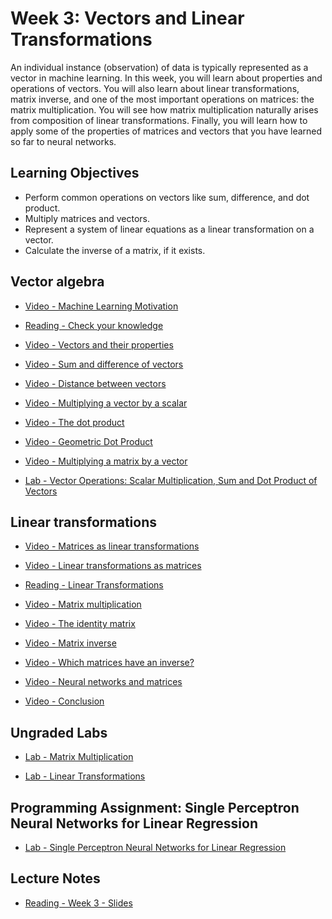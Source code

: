 # Week 3: Vectors and Linear Transformations

An individual instance (observation) of data is typically represented as a vector in machine learning. In this week, you will learn about properties and operations of vectors. You will also learn about linear transformations, matrix inverse, and one of the most important operations on matrices: the matrix multiplication. You will see how matrix multiplication naturally arises from composition of linear transformations. Finally, you will learn how to apply some of the properties of matrices and vectors that you have learned so far to neural networks.

## Learning Objectives

- Perform common operations on vectors like sum, difference, and dot product.
- Multiply matrices and vectors.
- Represent a system of linear equations as a linear transformation on a vector.
- Calculate the inverse of a matrix, if it exists.

## Vector algebra

- [Video - Machine Learning Motivation](https://www.coursera.org/learn/machine-learning-linear-algebra/lecture/tIhzi/machine-learning-motivation)

- [Reading - Check your knowledge](https://www.coursera.org/learn/machine-learning-linear-algebra/supplement/2Pv16/check-your-knowledge)

- [Video - Vectors and their properties](https://www.coursera.org/learn/machine-learning-linear-algebra/lecture/5aEoU/vectors-and-their-properties)

- [Video - Sum and difference of vectors](https://www.coursera.org/learn/machine-learning-linear-algebra/lecture/wAhh9/sum-and-difference-of-vectors)

- [Video - Distance between vectors](https://www.coursera.org/learn/machine-learning-linear-algebra/lecture/39OCb/distance-between-vectors)

- [Video - Multiplying a vector by a scalar](https://www.coursera.org/learn/machine-learning-linear-algebra/lecture/3xHHt/multiplying-a-vector-by-a-scalar)

- [Video - The dot product](https://www.coursera.org/learn/machine-learning-linear-algebra/lecture/Aa2ZU/the-dot-product)

- [Video - Geometric Dot Product](https://www.coursera.org/learn/machine-learning-linear-algebra/lecture/3Ew3M/geometric-dot-product)

- [Video - Multiplying a matrix by a vector](https://www.coursera.org/learn/machine-learning-linear-algebra/lecture/a0YpR/multiplying-a-matrix-by-a-vector)

- [Lab - Vector Operations: Scalar Multiplication, Sum and Dot Product of Vectors](./Labs/C1_W3_Lab_1_vector_operations.ipynb)

## Linear transformations

- [Video - Matrices as linear transformations](https://www.coursera.org/learn/machine-learning-linear-algebra/lecture/tvNBW/matrices-as-linear-transformations)

- [Video - Linear transformations as matrices](https://www.coursera.org/learn/machine-learning-linear-algebra/lecture/kRqJQ/linear-transformations-as-matrices)

- [Reading - Linear Transformations](https://d10o6em2qtnr4q.cloudfront.net/assets/283e823cb87949bdb0964f1c5cf763f1/index.html)

- [Video - Matrix multiplication](https://www.coursera.org/learn/machine-learning-linear-algebra/lecture/7yydj/matrix-multiplication)

- [Video - The identity matrix](https://www.coursera.org/learn/machine-learning-linear-algebra/lecture/5tgI8/the-identity-matrix)

- [Video - Matrix inverse](https://www.coursera.org/learn/machine-learning-linear-algebra/lecture/yQYqg/matrix-inverse)

- [Video - Which matrices have an inverse?](https://www.coursera.org/learn/machine-learning-linear-algebra/lecture/16RRm/which-matrices-have-an-inverse)

- [Video - Neural networks and matrices](https://www.coursera.org/learn/machine-learning-linear-algebra/lecture/eRHRX/neural-networks-and-matrices)

- [Video - Conclusion](https://www.coursera.org/learn/machine-learning-linear-algebra/lecture/DZvko/conclusion)

## Ungraded Labs

- [Lab - Matrix Multiplication](./Labs/C1_W3_Lab_2_matrix_multiplication.ipynb)

- [Lab - Linear Transformations](./Labs/C1_W3_Lab_3_linear_transformations.ipynb)

## Programming Assignment: Single Perceptron Neural Networks for Linear Regression

- [Lab - Single Perceptron Neural Networks for Linear Regression](./Labs/C1_W3_Assignment.ipynb)

## Lecture Notes

- [Reading - Week 3 - Slides](./Readings/C1_W3.pdf)